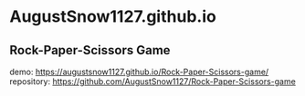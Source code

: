 # AugustSnow1127.github.io

## Rock-Paper-Scissors Game
demo: https://augustsnow1127.github.io/Rock-Paper-Scissors-game/
repository: https://github.com/AugustSnow1127/Rock-Paper-Scissors-game
